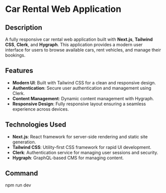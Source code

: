 # Car Rental Web Application

## Description

A fully responsive car rental web application built with **Next.js**, **Tailwind CSS**, **Clerk**, and **Hygraph**. This application provides a modern user interface for users to browse available cars, rent vehicles, and manage their bookings.

## Features

- **Modern UI**: Built with Tailwind CSS for a clean and responsive design.
- **Authentication**: Secure user authentication and management using Clerk.
- **Content Management**: Dynamic content management with Hygraph.
- **Responsive Design**: Fully responsive layout ensuring a seamless experience across devices.

## Technologies Used

- **Next.js**: React framework for server-side rendering and static site generation.
- **Tailwind CSS**: Utility-first CSS framework for rapid UI development.
- **Clerk**: Authentication service for managing user sessions and security.
- **Hygraph**: GraphQL-based CMS for managing content.

## Command
  npm run dev


